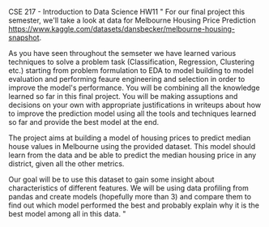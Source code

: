 CSE 217 - Introduction to Data Science HW11
" For our final project this semester, we'll take a look at data for Melbourne Housing Price Prediction
https://www.kaggle.com/datasets/dansbecker/melbourne-housing-snapshot.

As you have seen throughout the semseter we have learned various techniques to solve a problem task (Classification, Regression, Clustering etc.) 
starting from problem formulation to EDA to model building to model evaluation and performing feaure engineering and selection in order to improve the model's performance.
You will be combining all the knowledge learned so far in this final project. You will be making assuptions and decisions on your own with appropriate justifications in 
writeups about how to improve the prediction model using all the tools and techniques learned so far and provide the best model at the end.

The project aims at building a model of housing prices to predict median house values in Melbourne using the provided dataset. This model should learn from the data and be
able to predict the median housing price in any district, given all the other metrics.

Our goal will be to use this dataset to gain some insight about characteristics of different features.
We will be using data profiling from pandas and create models (hopefully more than 3) and compare them to find out which model performed the best and probably explain
why it is the best model among all in this data. "
